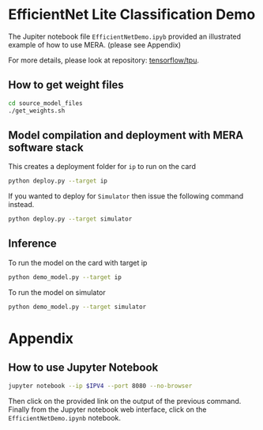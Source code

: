 
# EfficientNet Lite Classification Demo

The Jupiter notebook file `EfficientNetDemo.ipyb` provided an illustrated example of how to use MERA. (please see Appendix)

For more details, please look at repository: [tensorflow/tpu](https://github.com/tensorflow/tpu/blob/master/models/official/efficientnet/lite/README.md).

## How to get weight files

```bash
cd source_model_files
./get_weights.sh
```

## Model compilation and deployment with MERA software stack
This creates a deployment folder for `ip` to run on the card
```bash
python deploy.py --target ip
```
If you wanted to deploy for `Simulator` then issue the following command instead.
```bash
python deploy.py --target simulator
```

## Inference

To run the model on the card with target ip

```bash
python demo_model.py --target ip
```

To run the model on simulator

```bash
python demo_model.py --target simulator
```

# Appendix

## How to use Jupyter Notebook

```bash
jupyter notebook --ip $IPV4 --port 8080 --no-browser
```

Then click on the provided link on the output of the previous command.
Finally from the Jupyter notebook web interface, click on the `EfficientNetDemo.ipynb` notebook.

